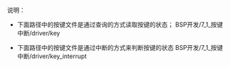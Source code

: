 说明：
- 下面路径中的按键文件是通过查询的方式读取按键的状态；
BSP开发/7_1_按键中断/driver/key

- 下面路径中的按键文件是通过中断的方式来判断按键的状态 
BSP开发/7_1_按键中断/driver/key_interrupt






